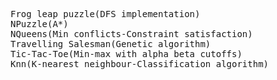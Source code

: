 <pre>
Frog leap puzzle(DFS implementation)
NPuzzle(A*)
NQueens(Min conflicts-Constraint satisfaction)
Travelling Salesman(Genetic algorithm)
Tic-Tac-Toe(Min-max with alpha beta cutoffs)
Knn(K-nearest neighbour-Classification algorithm)
</pre>
